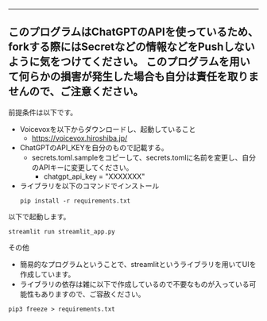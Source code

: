 ----------
このプログラムはChatGPTのAPIを使っているため、forkする際にはSecretなどの情報などをPushしないように気をつけてください。
このプログラムを用いて何らかの損害が発生した場合も自分は責任を取りませんので、ご注意ください。
----------

前提条件は以下です。
* Voicevoxを以下からダウンロードし、起動していること
  * https://voicevox.hiroshiba.jp/
* ChatGPTのAPI_KEYを自分のもので記載する。
  * secrets.toml.sampleをコピーして、secrets.tomlに名前を変更し、自分のAPIキーに変更してください。
    * chatgpt_api_key = "XXXXXXX"
* ライブラリを以下のコマンドでインストール
  ```
  pip install -r requirements.txt
  ```

以下で起動します。
```
streamlit run streamlit_app.py
```

その他
* 簡易的なプログラムということで、streamlitというライブラリを用いてUIを作成しています。
* ライブラリの依存は雑に以下で作成しているので不要なものが入っている可能性もありますので、ご容赦ください。
```
pip3 freeze > requirements.txt
```
